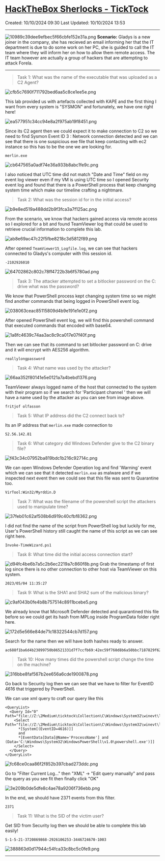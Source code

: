 # [HackTheBox Sherlocks - TickTock](https://app.hackthebox.com/sherlocks/TickTock)
Created: 10/10/2024 09:30
Last Updated: 10/10/2024 13:53
* * *

![10989c39dee9efbec5f66cbfe152e31a.png](..//resources/10989c39dee9efbec5f66cbfe152e31a.png)
**Scenario:**
Gladys is a new joiner in the company, she has recieved an email informing her that the IT department is due to do some work on her PC, she is guided to call the IT team where they will inform her on how to allow them remote access. The IT team however are actually a group of hackers that are attempting to attack Forela.

* * *
>Task 1: What was the name of the executable that was uploaded as a C2 Agent?

![cfb5c7690f711792bed6aa5c8ce1ee5e.png](..//resources/cfb5c7690f711792bed6aa5c8ce1ee5e.png)

This lab provided us with artefacts collected with KAPE and the first thing I want from every system is "SYSMON" and fortunately, we have one right here!

![ea577951c34cc94e8a2f975ab19f8451.png](..//resources/ea577951c34cc94e8a2f975ab19f8451.png)

Since its C2 agent then we could expect it to make connection to C2 so we need to find Sysmon Event ID 3 : Network connection detected and we can see that there is one suspicious exe file that keep contacting with ec2 instance so this has to be the one we are looking for.

```
merlin.exe
```

![cb647565a0adf74e36a933b8abc1fe9c.png](..//resources/cb647565a0adf74e36a933b8abc1fe9c.png)

I also noticed that UTC time did not match "Date and Time" field on my event log viewer even if my VM is using UTC time so I opened Security event log and found that there is a PowerShell process that keep changing system time which make our timeline crafting a nightmare.

>Task 2: What was the session id for in the initial access?

![b9e8ed519a488dd2b9f3fca3a7f125ac.png](..//resources/b9e8ed519a488dd2b9f3fca3a7f125ac.png)

From the scenario, we know that hackers gained access via remote access so I explored for a bit and found TeamViewer log that could be used to retrieve crucial information to complete this lab.

![ab8e69ac47c22f5fbe8218c3d5812f89.png](..//resources/ab8e69ac47c22f5fbe8218c3d5812f89.png)

After opened `TeamViewer15_Logfile.log`, we can see that hackers connected to Gladys's computer with this session id.

```
-2102926010
```

![64702862c802c78ff4722b3b6f5780ad.png](..//resources/64702862c802c78ff4722b3b6f5780ad.png)

>Task 3: The attacker attempted to set a bitlocker password on the C: drive what was the password?

We know that PowerShell process kept changing system time so we might find another commands that being logged in PowerShell event log.

![038063ceac85115809d4b9e191e1e0f2.png](..//resources/038063ceac85115809d4b9e191e1e0f2.png)

After opened PowerShell event log, we will find this powershell command that executed commands that encoded with base64.

![1a8fc4639c74aa3ac8c9ca017e07f40f.png](..//resources/1a8fc4639c74aa3ac8c9ca017e07f40f.png)

Then we can see that its command to set bitlocker password on C: drive and it will encrypt with AES256 algorithm.

```
reallylongpassword
```

>Task 4: What name was used by the attacker?

![66aa352f80141e5e0121a7a4bebd1376.png](..//resources/66aa352f80141e5e0121a7a4bebd1376.png)

TeamViewer always logged name of the host that connected to the system with their program so if we search for 'Participant channel ' then we will have a name used by the attacker as you can see from image above.

```
fritjof olfasson
```

>Task 5: What IP address did the C2 connect back to?

Its an IP address that `merlin.exe` made connection to
```
52.56.142.81
```

>Task 6: What category did Windows Defender give to the C2 binary file?

![f43c34c07952ba819bdc1b216c92714c.png](..//resources/f43c34c07952ba819bdc1b216c92714c.png)

We can open Windows Defender Operation log and find 'Warning' event which we can see that it detected `merlin.exe` as malware and if we inspected next event then we could see that this file was sent to Quarantine too.
```
VirTool:Win32/Myrddin.D
```

>Task 7: What was the filename of the powershell script the attackers used to manipulate time?

![37feb01c62af508b6d919c40cfbf8362.png](..//resources/37feb01c62af508b6d919c40cfbf8362.png)

I did not find the name of the script from PowerShell log but luckily for me, User's PowerShell history still caught the name of this script as we can see right here.
```
Invoke-TimeWizard.ps1
```

>Task 8: What time did the initial access connection start?

![d94fc4be6b7a5c2b6ec2219a7c860f8b.png](..//resources/d94fc4be6b7a5c2b6ec2219a7c860f8b.png)
Grab the timestamp of first log since there is no other connection to other host via TeamViewer on this system.
```
2023/05/04 11:35:27
```

>Task 9: What is the SHA1 and SHA2 sum of the malicious binary?

![c9af043b0fe4b8b757514c8911bcebe5.png](..//resources/c9af043b0fe4b8b757514c8911bcebe5.png)

We already know that Microsoft Defender detected and quarantined this file before so we could get its hash from MPLog inside ProgramData folder right here.

![172d5e566e84de71c18322544cb7d157.png](..//resources/172d5e566e84de71c18322544cb7d157.png)

Search for the name then we will have both hashes ready to answer.

```
ac688f1ba6d4b23899750b86521331d7f7ccfb69:42ec59f760d8b6a50bbc7187829f62c3b6b8e1b841164e7185f497eb7f3b4db9
```

>Task 10: How many times did the powershell script change the time on the machine?

![316bbe8faf567b2ee656a6cde1900878.png](..//resources/316bbe8faf567b2ee656a6cde1900878.png)

Go back to Security log then we can see that we have to filter for EventID 4616 that triggered by PowerShell.

We can use xml query to craft our query like this
```
<QueryList>
  <Query Id="0" Path="file://Z:\2Medium\ticktock\Collection\C\Windows\System32\winevt\logs\Security.evtx">
    <Select Path="file://Z:\2Medium\ticktock\Collection\C\Windows\System32\winevt\logs\Security.evtx">
      *[System[(EventID=4616)]]
      and
      *[EventData[Data[@Name='ProcessName'] and (Data='C:\Windows\System32\WindowsPowerShell\v1.0\powershell.exe')]]
    </Select>
  </Query>
</QueryList>
```

![fc68ce0caa86f2f852b397cbad273ddc.png](..//resources/fc68ce0caa86f2f852b397cbad273ddc.png)

Go to "Filter Current Log..." then "XML" -> "Edit query manually" and pass the query as you see fit then finally click "OK"

![3e209b0de5dfe8c4ae78a9206f736ebb.png](..//resources/3e209b0de5dfe8c4ae78a9206f736ebb.png)

In the end, we should have 2371 events from this filter.

```
2371
```

>Task 11: What is the SID of the victim user?

Get SID from Security log then we should be able to complete this lab easily!
```
S-1-5-21-3720869868-2926106253-3446724670-1003
```

![388863d0d17944c54fca33c8bc5c0fe9.png](..//resources/388863d0d17944c54fca33c8bc5c0fe9.png)
* * *
